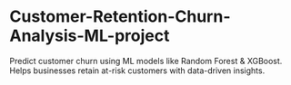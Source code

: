 # Customer-Retention-Churn-Analysis-ML-project
Predict customer churn using ML models like Random Forest &amp; XGBoost. Helps businesses retain at-risk customers with data-driven insights.
